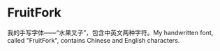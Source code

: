 # FruitFork
我的手写字体——“水果叉子”，包含中英文两种字符。My handwritten font, called "FruitFork", contains Chinese and English characters.
